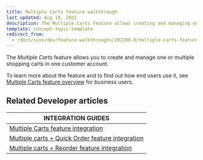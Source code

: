 ```yaml
---
title: Multiple Carts feature walkthrough
last_updated: Aug 18, 2021
description: The Multiple Carts feature allows creating and managing one or multiple shopping carts in one customer account.
template: concept-topic-template
redirect_from:
  - /docs/scos/dev/feature-walkthroughs/202200.0/multiple-carts-feature-walkthrough.html
---
```


The _Multiple Carts_ feature allows you to create and manage one or multiple shopping carts in one customer account.


To learn more about the feature and to find out how end users use it, see [Multiple Carts feature overview](/docs/scos/user/features/{{page.version}}/multiple-carts-feature-overview.html) for business users.


## Related Developer articles

|INTEGRATION GUIDES  |
|---------|
| [Multiple Carts feature integration](/docs/scos/dev/feature-integration-guides/{{page.version}}/multiple-carts-feature-integration.html)  |
| [Multiple carts + Quick Order feature integration](/docs/scos/dev/feature-integration-guides/{{page.version}}/multiple-carts-quick-order-feature-integration.html)  |
| [Multiple carts + Reorder feature integration](/docs/scos/dev/feature-integration-guides/{{page.version}}/multiple-carts-reorder-feature-integration.html)   |
